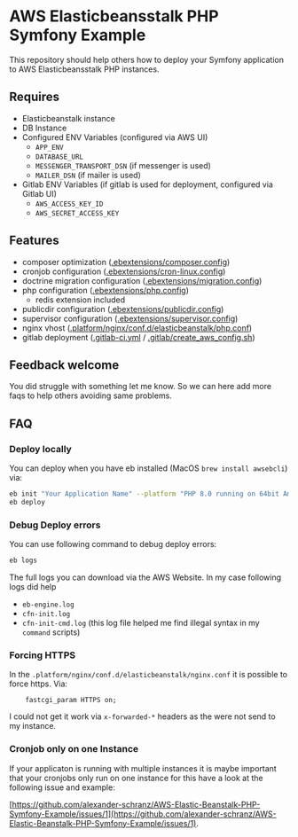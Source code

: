 # AWS Elasticbeansstalk PHP Symfony Example

This repository should help others how to deploy your Symfony application to AWS Elasticbeansstalk PHP instances.

## Requires

 - Elasticbeanstalk instance
 - DB Instance
 - Configured ENV Variables (configured via AWS UI)
   - `APP_ENV`
   - `DATABASE_URL`
   - `MESSENGER_TRANSPORT_DSN` (if messenger is used)
   - `MAILER_DSN` (if mailer is used)
 - Gitlab ENV Variables (if gitlab is used for deployment, configured via Gitlab UI)
    - `AWS_ACCESS_KEY_ID`
    - `AWS_SECRET_ACCESS_KEY`

## Features

 - composer optimization ([.ebextensions/composer.config](.ebextensions/composer.config))
 - cronjob configuration ([.ebextensions/cron-linux.config](.ebextensions/cron-linux.config))
 - doctrine migration configuration ([.ebextensions/migration.config](.ebextensions/migration.config))
 - php configuration ([.ebextensions/php.config](.ebextensions/php.config))
   - redis extension included 
 - publicdir configuration ([.ebextensions/publicdir.config](.ebextensions/publicdir.config))
 - supervisor configuration ([.ebextensions/supervisor.config](.ebextensions/supervisor.config))
 - nginx vhost ([.platform/nginx/conf.d/elasticbeanstalk/php.conf](.platform/nginx/conf.d/elasticbeanstalk/php.conf))
 - gitlab deployment ([.gitlab-ci.yml](.gitlab-ci.yml) / [.gitlab/create_aws_config.sh](.gitlab/create_aws_config.sh))

## Feedback welcome

You did struggle with something let me know. So we can here add more faqs to help others avoiding same problems.

## FAQ

### Deploy locally

You can deploy when you have eb installed (MacOS `brew install awsebcli`) via:

```bash
eb init "Your Application Name" --platform "PHP 8.0 running on 64bit Amazon Linux 2" --region=eu-central-1 --profile=eb-cli
eb deploy
```

### Debug Deploy errors

You can use following command to debug deploy errors:

```bash
eb logs
```

The full logs you can download via the AWS Website. In my case following logs did help

 - `eb-engine.log`
 - `cfn-init.log`
 - `cfn-init-cmd.log` (this log file helped me find illegal syntax in my `command` scripts)

### Forcing HTTPS

In the `.platform/nginx/conf.d/elasticbeanstalk/nginx.conf` it is possible to force https.
Via: 

```nginx
    fastcgi_param HTTPS on;
```

I could not get it work via `x-forwarded-*` headers as the were not send to my instance.

### Cronjob only on one Instance

If your applicaton is running with multiple instances it is maybe important that your cronjobs
only run on one instance for this have a look at the following issue and example:

[https://github.com/alexander-schranz/AWS-Elastic-Beanstalk-PHP-Symfony-Example/issues/1](https://github.com/alexander-schranz/AWS-Elastic-Beanstalk-PHP-Symfony-Example/issues/1).
